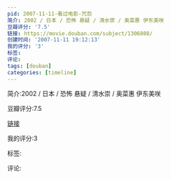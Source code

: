 ```yaml
---
pid: 2007-11-11-看过电影-咒怨
简介: 2002 / 日本 / 恐怖 悬疑 / 清水崇 / 奥菜惠 伊东美咲
豆瓣评分: '7.5'
链接: https://movie.douban.com/subject/1306808/
创建时间: '2007-11-11 19:12:13'
我的评分: '3'
标签:
评论:
tags: [douban]
categories: [timeline]
---
```

简介:2002 / 日本 / 恐怖 悬疑 / 清水崇 / 奥菜惠 伊东美咲

豆瓣评分:7.5

[链接](https://movie.douban.com/subject/1306808/)

我的评分:3

标签:

评论:

